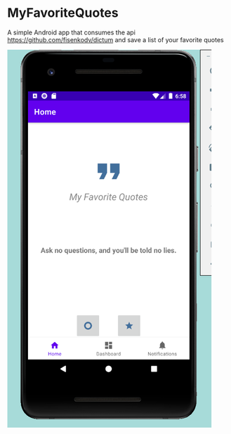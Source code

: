 # MyFavoriteQuotes
A simple Android app that consumes the api https://github.com/fisenkodv/dictum and save a list of your favorite quotes

![alt text](https://github.com/dionisioedu/MyFavoriteQuotes/blob/main/preview.png?raw=true)
